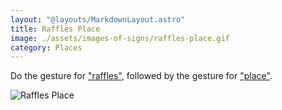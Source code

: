 ```yaml
---
layout: "@layouts/MarkdownLayout.astro"
title: Raffles Place
image: ./assets/images-of-signs/raffles-place.gif
category: Places
---
```


Do the gesture for ["raffles"](./raffles),
followed by the gesture for ["place"](./place).

![Raffles Place](@signs/raffles-place.gif)

